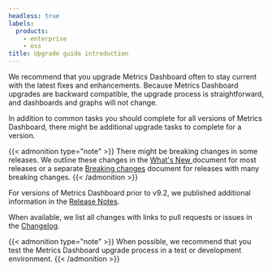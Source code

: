 ```yaml
---
headless: true
labels:
  products:
    - enterprise
    - oss
title: Upgrade guide introduction
---
```


We recommend that you upgrade Metrics Dashboard often to stay current with the latest fixes and enhancements.
Because Metrics Dashboard upgrades are backward compatible, the upgrade process is straightforward, and dashboards and graphs will not change.

In addition to common tasks you should complete for all versions of Metrics Dashboard, there might be additional upgrade tasks to complete for a version.

{{< admonition type="note" >}}
There might be breaking changes in some releases. We outline these changes in the [What's New ](https://metrics-dashboard.com/docs/metrics-dashboard/<METRICS_DASHBOARD_VERSION>/whatsnew/) document for most releases or a separate [Breaking changes](https://metrics-dashboard.com/docs/metrics-dashboard/<METRICS_DASHBOARD_VERSION>/breaking-changes/) document for releases with many breaking changes.
{{< /admonition >}}

For versions of Metrics Dashboard prior to v9.2, we published additional information in the [Release Notes](https://metrics-dashboard.com/docs/metrics-dashboard/<METRICS_DASHBOARD_VERSION>/release-notes/).

When available, we list all changes with links to pull requests or issues in the [Changelog](https://github.com/metrics-dashboard/metrics-dashboard/blob/main/CHANGELOG.md).

{{< admonition type="note" >}}
When possible, we recommend that you test the Metrics Dashboard upgrade process in a test or development environment.
{{< /admonition >}}
